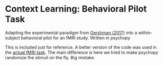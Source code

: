 Context Learning: Behavioral Pilot Task
=========

Adapting the experimental paradigm from [Gershman (2017)](https://link.springer.com/article/10.3758%2Fs13423-016-1110-x) into a within-subject behavioral pilot for an fMRI study. Written in psychopy

This is included just for reference. A better version of the code was used in the [actual fMRI task](https://github.com/tomov/Context-Learning-fMRI-Task). The main difference is here we tried to make psychopy randomize the stimuli on the fly. Big mistake.
